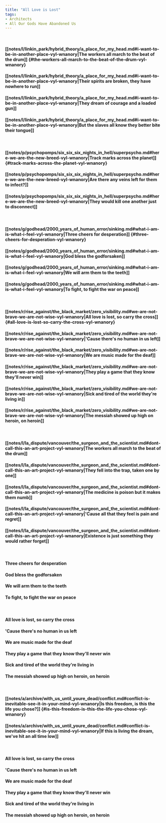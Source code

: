 ```yaml
---
title: "All Love is Lost"
tags:
- Architects
- All Our Gods Have Abandoned Us
---
```

&nbsp;
#### [[notes/l/linkin_park/hybrid_theory/a_place_for_my_head.md#i-want-to-be-in-another-place-vyl-wnanory|The workers all march to the beat of the drum]] {#the-workers-all-march-to-the-beat-of-the-drum-vyl-wnanory}
#### [[notes/l/linkin_park/hybrid_theory/a_place_for_my_head.md#i-want-to-be-in-another-place-vyl-wnanory|Their spirits are broken, they have nowhere to run]]
#### [[notes/l/linkin_park/hybrid_theory/a_place_for_my_head.md#i-want-to-be-in-another-place-vyl-wnanory|They dream of courage and a loaded gun]]
#### [[notes/l/linkin_park/hybrid_theory/a_place_for_my_head.md#i-want-to-be-in-another-place-vyl-wnanory|But the slaves all know they better bite their tongue]]
&nbsp;
#### [[notes/p/psychopomps/six_six_six_nights_in_hell/superpsycho.md#here-we-are-the-new-breed-vyl-wnanory|Track marks across the planet]] {#track-marks-across-the-planet-vyl-wnanory}
#### [[notes/p/psychopomps/six_six_six_nights_in_hell/superpsycho.md#here-we-are-the-new-breed-vyl-wnanory|Are there any veins left for them to infect?]]
#### [[notes/p/psychopomps/six_six_six_nights_in_hell/superpsycho.md#here-we-are-the-new-breed-vyl-wnanory|They would kill one another just to disconnect]]
&nbsp;
#### [[notes/g/godhead/2000_years_of_human_error/sinking.md#what-i-am-is-what-i-feel-vyl-wnanory|Three cheers for desperation]] {#three-cheers-for-desperation-vyl-wnanory}
#### [[notes/g/godhead/2000_years_of_human_error/sinking.md#what-i-am-is-what-i-feel-vyl-wnanory|God bless the godforsaken]]
#### [[notes/g/godhead/2000_years_of_human_error/sinking.md#what-i-am-is-what-i-feel-vyl-wnanory|We will arm them to the teeth]]
#### [[notes/g/godhead/2000_years_of_human_error/sinking.md#what-i-am-is-what-i-feel-vyl-wnanory|To fight, to fight the war on peace]]
&nbsp;
#### [[notes/r/rise_against/the_black_market/zero_visibility.md#we-are-not-brave-we-are-not-wise-vyl-wnanory|All love is lost, so carry the cross]] {#all-love-is-lost-so-carry-the-cross-vyl-wnanory}
#### [[notes/r/rise_against/the_black_market/zero_visibility.md#we-are-not-brave-we-are-not-wise-vyl-wnanory|'Cause there's no human in us left]]
#### [[notes/r/rise_against/the_black_market/zero_visibility.md#we-are-not-brave-we-are-not-wise-vyl-wnanory|We are music made for the deaf]]
#### [[notes/r/rise_against/the_black_market/zero_visibility.md#we-are-not-brave-we-are-not-wise-vyl-wnanory|They play a game that they know they'll never win]]
#### [[notes/r/rise_against/the_black_market/zero_visibility.md#we-are-not-brave-we-are-not-wise-vyl-wnanory|Sick and tired of the world they're living in]]
#### [[notes/r/rise_against/the_black_market/zero_visibility.md#we-are-not-brave-we-are-not-wise-vyl-wnanory|The messiah showed up high on heroin, on heroin]]
&nbsp;
#### [[notes/l/la_dispute/vancouver/the_surgeon_and_the_scientist.md#dont-call-this-an-art-project-vyl-wnanory|The workers all march to the beat of the drum]]
#### [[notes/l/la_dispute/vancouver/the_surgeon_and_the_scientist.md#dont-call-this-an-art-project-vyl-wnanory|They fell into the trap, taken one by one]]
#### [[notes/l/la_dispute/vancouver/the_surgeon_and_the_scientist.md#dont-call-this-an-art-project-vyl-wnanory|The medicine is poison but it makes them numb]]
#### [[notes/l/la_dispute/vancouver/the_surgeon_and_the_scientist.md#dont-call-this-an-art-project-vyl-wnanory|'Cause all that they feel is pain and regret]]
#### [[notes/l/la_dispute/vancouver/the_surgeon_and_the_scientist.md#dont-call-this-an-art-project-vyl-wnanory|Existence is just something they would rather forget]]
&nbsp;
#### Three cheers for desperation
#### God bless the godforsaken
#### We will arm them to the teeth
#### To fight, to fight the war on peace
&nbsp;
#### All love is lost, so carry the cross
#### 'Cause there's no human in us left
#### We are music made for the deaf
#### They play a game that they know they'll never win
#### Sick and tired of the world they're living in
#### The messiah showed up high on heroin, on heroin
&nbsp;
#### [[notes/a/archive/with_us_until_youre_dead/conflict.md#conflict-is-inevitable-see-it-in-your-mind-vyl-wnanory|Is this freedom, is this the life you chose?]] {#is-this-freedom-is-this-the-life-you-chose-vyl-wnanory}
#### [[notes/a/archive/with_us_until_youre_dead/conflict.md#conflict-is-inevitable-see-it-in-your-mind-vyl-wnanory|If this is living the dream, we've hit an all time low]]
&nbsp;
#### All love is lost, so carry the cross
#### 'Cause there's no human in us left
#### We are music made for the deaf
#### They play a game that they know they'll never win
#### Sick and tired of the world they're living in
#### The messiah showed up high on heroin, on heroin
